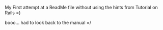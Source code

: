 My First attempt at a ReadMe file without using the hints from Tutorial on Rails =)


booo... had to look back to the manual =/